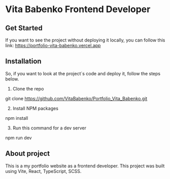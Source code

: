 # Vita Babenko Frontend Developer

## Get Started

If you want to see the project without deploying it locally, you can follow this link:
https://portfolio-vita-babenko.vercel.app

## Installation

So, if you want to look at the project`s code and deploy it, follow the steps below.

1. Clone the repo

git clone https://github.com/VitaBabenko/Portfolio_Vita_Babenko.git

2. Install NPM packages

npm install

3. Run this command for a dev server

npm run dev

## About project

This is a my portfolio website as a frontend developer.
This project was built using Vite, React, TypeScript, SCSS.
